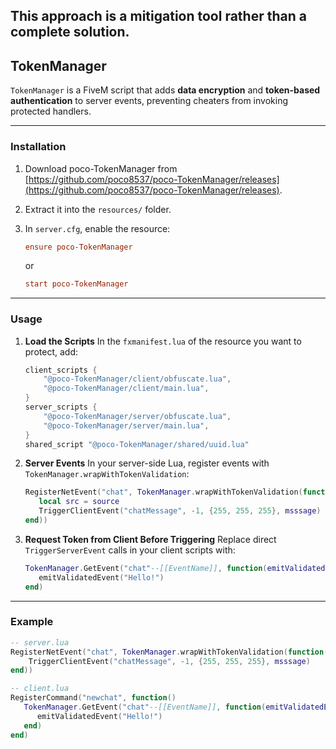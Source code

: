 ## This approach is a mitigation tool rather than a complete solution.

## TokenManager

`TokenManager` is a FiveM script that adds **data encryption** and **token-based authentication** to server events, preventing cheaters from invoking protected handlers.


---

### Installation

1. Download poco-TokenManager from [https://github.com/poco8537/poco-TokenManager/releases](https://github.com/poco8537/poco-TokenManager/releases).
2. Extract it into the `resources/` folder.
3. In `server.cfg`, enable the resource:

   ```cfg
   ensure poco-TokenManager
   ```

   or

   ```cfg
   start poco-TokenManager
   ```

---

### Usage

1. **Load the Scripts**
   In the `fxmanifest.lua` of the resource you want to protect, add:

   ```lua
   client_scripts {
       "@poco-TokenManager/client/obfuscate.lua",
       "@poco-TokenManager/client/main.lua",
   }
   server_scripts {
       "@poco-TokenManager/server/obfuscate.lua",
       "@poco-TokenManager/server/main.lua",
   }
   shared_script "@poco-TokenManager/shared/uuid.lua"
   ```

2. **Server Events**
   In your server-side Lua, register events with `TokenManager.wrapWithTokenValidation`:
   
   ```lua
   RegisterNetEvent("chat", TokenManager.wrapWithTokenValidation(function(msssage)
      local src = source
      TriggerClientEvent("chatMessage", -1, {255, 255, 255}, msssage)
   end))
   ```

3. **Request Token from Client Before Triggering**
   Replace direct `TriggerServerEvent` calls in your client scripts with:
   
   ```lua
   TokenManager.GetEvent("chat"--[[EventName]], function(emitValidatedEvent)
      emitValidatedEvent("Hello!")
   end)
   ```

---

### Example

```lua
-- server.lua
RegisterNetEvent("chat", TokenManager.wrapWithTokenValidation(function(msssage)
    TriggerClientEvent("chatMessage", -1, {255, 255, 255}, msssage)
end))

-- client.lua
RegisterCommand("newchat", function()
   TokenManager.GetEvent("chat"--[[EventName]], function(emitValidatedEvent)
      emitValidatedEvent("Hello!")
   end)
end)
```
